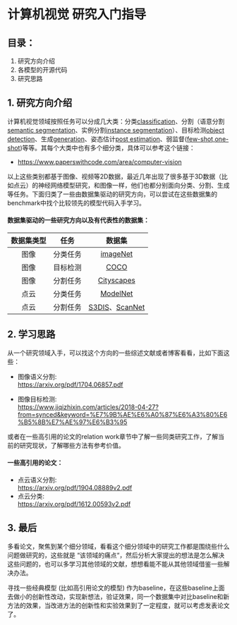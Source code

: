 # 计算机视觉 研究入门指导

## 目录：
1.	研究方向介绍
2.	各模型的开源代码
3.	研究思路


## 1. 研究方向介绍
计算机视觉领域按照任务可以分成几大类：分类[classification](https://www.paperswithcode.com/area/computer-vision/image-classification)、分割（语意分割[semantic segmentation](https://www.paperswithcode.com/area/computer-vision/semantic-segmentation)、实例分割[instance segmentation](https://www.paperswithcode.com/task/instance-segmentation)）、目标检测[object detection](https://www.paperswithcode.com/area/computer-vision/object-detection)、生成[generation](https://www.paperswithcode.com/area/computer-vision/image-generation)、姿态估计[post estimation](https://www.paperswithcode.com/area/computer-vision/pose-estimation)、弱监督([few-shot,one-shot](https://www.paperswithcode.com/area/computer-vision/few-shot-learning))等等。其每个大类中也有多个细分类，具体可以参考这个链接：
* https://www.paperswithcode.com/area/computer-vision 

以上这些类别都基于图像、视频等2D数据，最近几年出现了很多基于3D数据（比如点云）的神经网络模型研究，和图像一样，他们也都分别面向分类、分割、生成等任务。下面归类了一些由数据集驱动的研究方向，可以尝试在这些数据集的benchmark中找个比较领先的模型代码入手学习。

#### 数据集驱动的一些研究方向以及有代表性的数据集：
| 数据集类型 |任务   | 数据集 |
|:-:|:-:|:-:| 
| 图像| 分类任务 | [imageNet](https://www.paperswithcode.com/sota/image-classification-on-imagenet) | 
|图像| 目标检测|[COCO](https://www.paperswithcode.com/sota/object-detection-on-coco-minival) | 
|图像|分割任务|[Cityscapes](https://www.paperswithcode.com/sota/semantic-segmentation-on-cityscapes-val) |
| 点云| 分类任务|[ModelNet](https://www.paperswithcode.com/sota/3d-point-cloud-classification-on-modelnet40) |
|点云|分割任务| [S3DIS](https://www.paperswithcode.com/sota/semantic-segmentation-on-s3dis)、[ScanNet](https://www.paperswithcode.com/sota/semantic-segmentation-on-scannet) |


## 2. 学习思路
从一个研究领域入手，可以找这个方向的一些综述文献或者博客看看，比如下面这些：
* 图像语义分割:  
https://arxiv.org/pdf/1704.06857.pdf 

* 图像目标检测:  
https://www.jiqizhixin.com/articles/2018-04-27?from=synced&keyword=%E7%9B%AE%E6%A0%87%E6%A3%80%E6%B5%8B%E7%AE%97%E6%B3%95 

或者在一些高引用的论文的relation work章节中了解一些同类研究工作，了解当前的研究现状，了解哪些方法有参考价值。  
#### 一些高引用的论文： 
* 点云语义分割:  
https://arxiv.org/pdf/1904.08889v2.pdf 
* 点云分类:  
https://arxiv.org/pdf/1612.00593v2.pdf 

## 3. 最后
多看论文，聚焦到某个细分领域，看看这个细分领域中的研究工作都是围绕些什么问题做研究的，这些就是 “该领域的痛点“，然后分析大家提出的想法是怎么解决这些问题的，也可以多学习其他领域的文献，想想看能不能从其他领域借鉴一些解决办法。

寻找一些经典模型 (比如高引用论文的模型) 作为baseline，在这些baseline上面去做小的创新性改动，实现新想法，验证效果，同一个数据集中对比baseline和新方法的效果，当改进方法的创新性和实验效果到了一定程度，就可以考虑发表论文了。
